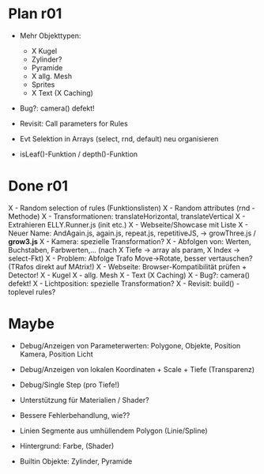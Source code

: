 Plan r01
========

- Mehr Objekttypen: 
  - X Kugel
  - Zylinder?
  - Pyramide
  - X allg. Mesh
  - Sprites
  - X Text (X Caching)

- Bug?: camera() defekt!
- Revisit: Call parameters for Rules

- Evt Selektion in Arrays (select, rnd, default) neu organisieren
- isLeaf()-Funktion / depth()-Funktion


Done r01
========
X - Random selection of rules (Funktionslisten)
X - Random attributes (rnd - Methode)
X - Transformationen: translateHorizontal, translateVertical
X - Extrahieren ELLY.Runner.js (init etc.)
X - Webseite/Showcase mit Liste
X - Neuer Name: AndAgain.js, again.js, repeat.js, repetitiveJS, -> growThree.js / ****grow3.js****
X - Kamera: spezielle Transformation?
X - Abfolgen von: Werten, Buchstaben, Farbwerten,... (nach  X Tiefe -> array als param, X Index -> select-Fkt)
X - Problem: Abfolge Trafo Move->Rotate, besser vertauschen? (TRafos direkt auf MAtrix!)
X - Webseite: Browser-Kompatibilität prüfen + Detector!
X - Kugel
X - allg. Mesh
X - Text (X Caching)
X - Bug?: camera() defekt!
X - Lichtposition: spezielle Transformation?
X - Revisit: build() - toplevel rules?


Maybe
=====
- Debug/Anzeigen von Parameterwerten: Polygone, Objekte, Position Kamera, Position Licht
- Debug/Anzeigen von lokalen Koordinaten + Scale + Tiefe (Transparenz)
- Debug/Single Step (pro Tiefe!)

- Unterstützung für Materialien / Shader?
- Bessere Fehlerbehandlung, wie??
- Linien Segmente aus umhüllendem Polygon (Linie/Spline)
- Hintergrund: Farbe, (Shader)

- Builtin Objekte: Zylinder, Pyramide